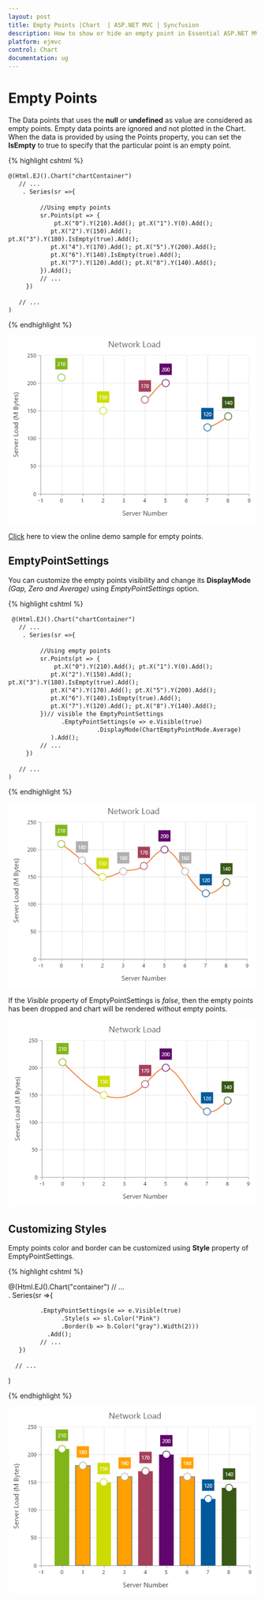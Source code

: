 ```yaml
---
layout: post
title: Empty Points |Chart  | ASP.NET MVC | Syncfusion 
description: How to show or hide an empty point in Essential ASP.NET MVC Chart.
platform: ejmvc
control: Chart
documentation: ug
---
```



# Empty Points 

The Data points that uses the **null** or **undefined** as value are considered as empty points. Empty data points are ignored and not plotted in the Chart. When the data is provided by using the Points property, you can set the **IsEmpty** to true to specify that the particular point is an empty point.   

{% highlight cshtml %}

    @(Html.EJ().Chart("chartContainer")
	   // ...              
        . Series(sr =>{

             //Using empty points 
             sr.Points(pt => {
                 pt.X("0").Y(210).Add(); pt.X("1").Y(0).Add(); 
                pt.X("2").Y(150).Add(); pt.X("3").Y(180).IsEmpty(true).Add();
                pt.X("4").Y(170).Add(); pt.X("5").Y(200).Add();
                pt.X("6").Y(140).IsEmpty(true).Add();
                pt.X("7").Y(120).Add(); pt.X("8").Y(140).Add(); 
             }).Add();                     
             // ...
         })
     
       // ...
    )

{% endhighlight %}

![](Empty-Points_images/Empty-Points_img1.png)


[Click](http://mvc.syncfusion.com/demos/web/chart/emptypoints) here to view the online demo sample for empty points.


## EmptyPointSettings

You can customize the empty points visibility and change its **DisplayMode** *(Gap, Zero and Average)* using *EmptyPointSettings* option.

{% highlight cshtml %}

     @(Html.EJ().Chart("chartContainer")
	   // ...              
        . Series(sr =>{

             //Using empty points 
             sr.Points(pt => {
                 pt.X("0").Y(210).Add(); pt.X("1").Y(0).Add(); 
                pt.X("2").Y(150).Add(); pt.X("3").Y(180).IsEmpty(true).Add();
                pt.X("4").Y(170).Add(); pt.X("5").Y(200).Add();
                pt.X("6").Y(140).IsEmpty(true).Add();
                pt.X("7").Y(120).Add(); pt.X("8").Y(140).Add(); 
             })// visible the EmptyPointSettings
                   .EmptyPointSettings(e => e.Visible(true)             
                             .DisplayMode(ChartEmptyPointMode.Average)
                ).Add();                     
             // ...
         })
     
       // ...
    )

{% endhighlight %}

![](Empty-Points_images/Empty-Points_img2.png)


If the *Visible* property of EmptyPointSettings is *false*, then the empty points has been dropped and chart will be rendered without empty points.

![](Empty-Points_images/Empty-Points_img3.png)


## Customizing Styles

Empty points color and border can be customized using **Style** property of EmptyPointSettings.

{% highlight cshtml %}

  @(Html.EJ().Chart("container")
	  // ...              
      . Series(sr =>{
             
             .EmptyPointSettings(e => e.Visible(true)
                   .Style(s => sl.Color("Pink")
                   .Border(b => b.Color("gray").Width(2))) 
               .Add();
             // ...
       })
   
      // ...
  )

{% endhighlight %}

![](Empty-Points_images/Empty-Points_img4.png)